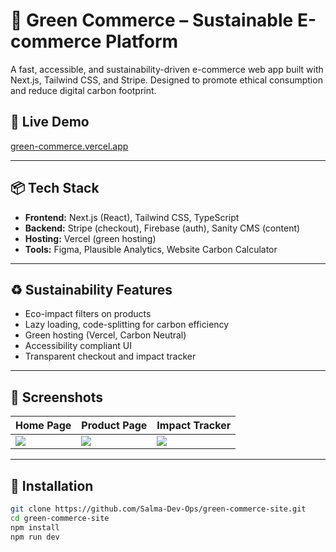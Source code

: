 # 🌿 Green Commerce – Sustainable E-commerce Platform

A fast, accessible, and sustainability-driven e-commerce web app built with Next.js, Tailwind CSS, and Stripe. Designed to promote ethical consumption and reduce digital carbon footprint.

## 🔗 Live Demo
[green-commerce.vercel.app](https://green-commerce.vercel.app)

---

## 📦 Tech Stack

- **Frontend:** Next.js (React), Tailwind CSS, TypeScript
- **Backend:** Stripe (checkout), Firebase (auth), Sanity CMS (content)
- **Hosting:** Vercel (green hosting)
- **Tools:** Figma, Plausible Analytics, Website Carbon Calculator

---

## ♻️ Sustainability Features

- Eco-impact filters on products
- Lazy loading, code-splitting for carbon efficiency
- Green hosting (Vercel, Carbon Neutral)
- Accessibility compliant UI
- Transparent checkout and impact tracker

---

## 📸 Screenshots

| Home Page | Product Page | Impact Tracker |
|-----------|--------------|----------------|
| ![](screenshots/home.png) | ![](screenshots/product.png) | ![](screenshots/impact.png) |

---

## 🔧 Installation

```bash
git clone https://github.com/Salma-Dev-Ops/green-commerce-site.git
cd green-commerce-site
npm install
npm run dev
